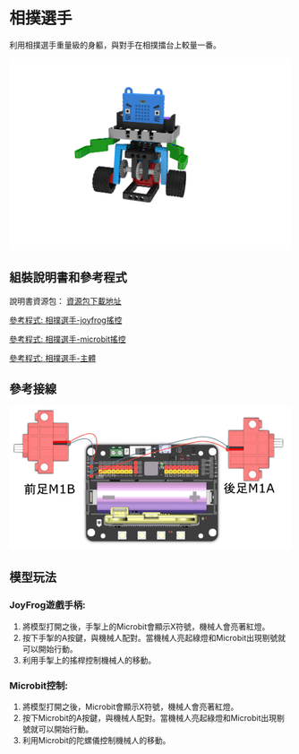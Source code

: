# 相撲選手

利用相撲選手重量級的身軀，與對手在相撲擂台上較量一番。

![](images/sumo.png)

## 組裝說明書和參考程式

說明書資源包： [資源包下載地址](https://bit.ly/Powerbrick10in1BuildingGuide)

[參考程式: 相撲選手-joyfrog搖控](https://makecode.microbit.org/_iaaKRmgTP3X7)

[參考程式: 相撲選手-microbit搖控](https://makecode.microbit.org/_9fuWMzb4y3bf)

[參考程式: 相撲選手-主體](https://makecode.microbit.org/_Jw0F9o94Vb5p)

## 參考接線

![](images/sumo_wire.png)

## 模型玩法

### JoyFrog遊戲手柄:

1. 將模型打開之後，手掣上的Microbit會顯示X符號，機械人會亮著紅燈。
2. 按下手掣的A按鍵，與機械人配對。當機械人亮起綠燈和Microbit出現剔號就可以開始行動。
3. 利用手掣上的搖桿控制機械人的移動。

### Microbit控制:

1. 將模型打開之後，Microbit會顯示X符號，機械人會亮著紅燈。
2. 按下Microbit的A按鍵，與機械人配對。當機械人亮起綠燈和Microbit出現剔號就可以開始行動。
3. 利用Microbit的陀螺儀控制機械人的移動。